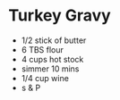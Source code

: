 # Turkey Gravy

* 1/2 stick of butter
* 6 TBS flour
* 4 cups hot stock
* simmer 10 mins
* 1/4 cup wine
* s & P
